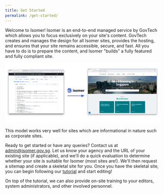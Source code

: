 ```yaml
---
title: Get Started
permalink: /get-started/
---
```

Welcome to Isomer! Isomer is an end-to-end managed service by GovTech which allows you to focus exclusively on your site's content. GovTech creates and manages the design for all Isomer sites, provides the hosting, and ensures that your site remains accessible, secure, and fast. All you have to do is to prepare the content, and Isomer "builds" a fully featured and fully compliant site.

![Picture of Markdown text being turned into an Isomer site](/images/markdown-to-site.png)

This model works very well for sites which are informational in nature such as corporate sites.

Ready to get started or have any queries? Contact us at <admin@isomer.gov.sg>. Let us know your agency and the URL of your existing site (if applicable), and we'll do a quick evaluation to determine whether your site is suitable for Isomer (most sites are!). We'll then request a sitemap and create a skeletal site for you. Once you have the skeletal site, you can begin following our [tutorial](/tutorial/intro/) and start editing!

On top of the tutorial, we can also provide on-site training to your editors, system administrators, and other involved personnel.